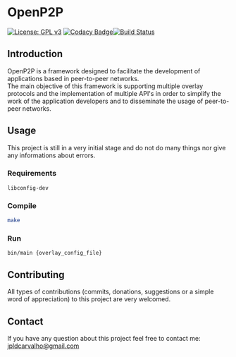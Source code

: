 # OpenP2P
[![License: GPL v3](https://img.shields.io/badge/License-GPLv3-blue.svg)](https://www.gnu.org/licenses/gpl-3.0)
[![Codacy Badge](https://api.codacy.com/project/badge/Grade/e97cf194a5e840bbb5fe0a2b8425d3d6)](https://www.codacy.com/app/OpenP2P/openp2p-core?utm_source=github.com&amp;utm_medium=referral&amp;utm_content=jpldcarvalho/openp2p-core&amp;utm_campaign=Badge_Grade)[![Build Status](https://travis-ci.org/jpldcarvalho/openp2p-core.svg?branch=master)](https://travis-ci.org/jpldcarvalho/openp2p-core)

## Introduction
OpenP2P is a framework designed to facilitate the development of applications based in peer-to-peer networks.  
The main objective of this framework is supporting multiple overlay protocols and the implementation of multiple API's in order to simplify the work of the application developers and to disseminate the usage of peer-to-peer networks.

## Usage
This project is still in a very initial stage and do not do many things nor give any informations about errors.

### Requirements
```
libconfig-dev
```

### Compile
```bash
make
```

### Run
```
bin/main {overlay_config_file}
```

## Contributing
All types of contributions (commits, donations, suggestions or a simple word of appreciation) to this project are very welcomed.

## Contact
If you have any question about this project feel free to contact me:  
jpldcarvalho@gmail.com
